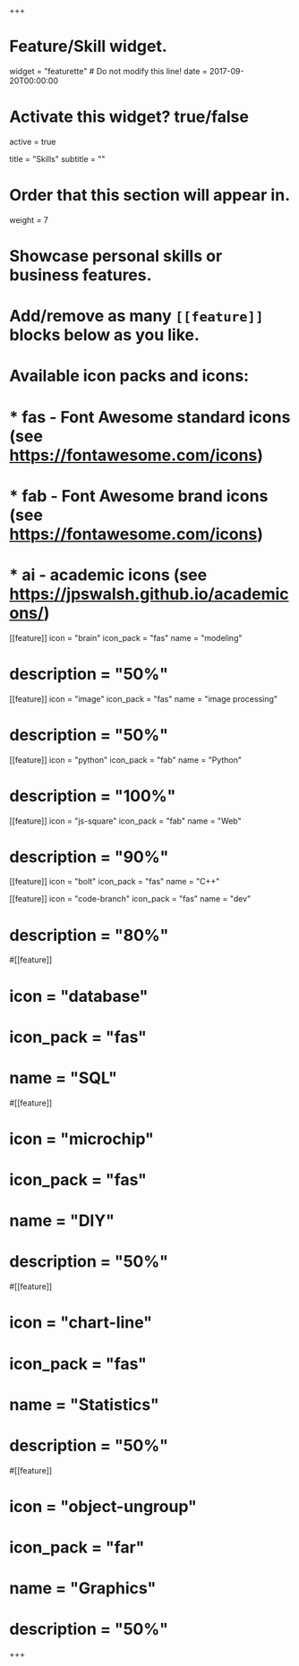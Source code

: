 +++
# Feature/Skill widget.
widget = "featurette"  # Do not modify this line!
date = 2017-09-20T00:00:00

# Activate this widget? true/false
active = true

title = "Skills"
subtitle = ""

# Order that this section will appear in.
weight = 7

# Showcase personal skills or business features.
#
# Add/remove as many `[[feature]]` blocks below as you like.
#
# Available icon packs and icons:
# * fas - Font Awesome standard icons (see https://fontawesome.com/icons)
# * fab - Font Awesome brand icons (see https://fontawesome.com/icons)
# * ai - academic icons (see https://jpswalsh.github.io/academicons/)


[[feature]]
  icon = "brain"
  icon_pack = "fas"
  name = "modeling"
#  description = "50%"

[[feature]]
  icon = "image"
  icon_pack = "fas"
  name = "image processing"
#  description = "50%"

[[feature]]
  icon = "python"
  icon_pack = "fab"
  name = "Python"
#  description = "100%"

[[feature]]
  icon = "js-square"
  icon_pack = "fab"
  name = "Web"
#  description = "90%"

[[feature]]
  icon = "bolt"
  icon_pack = "fas"
  name = "C++"

[[feature]]
  icon = "code-branch"
  icon_pack = "fas"
  name = "dev"
#  description = "80%"



#[[feature]]
#  icon = "database"
#  icon_pack = "fas"
#  name = "SQL"


#[[feature]]
#  icon = "microchip"
#  icon_pack = "fas"
#  name = "DIY"
#  description = "50%"

#[[feature]]
#  icon = "chart-line"
#  icon_pack = "fas"
#  name = "Statistics"
#  description = "50%"  

#[[feature]]
#  icon = "object-ungroup"
#  icon_pack = "far"
#  name = "Graphics"
# description = "50%"
+++
